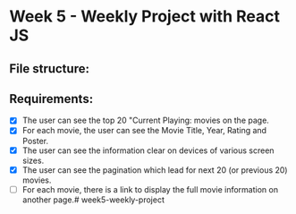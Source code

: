 # Week 5 - Weekly Project with React JS

## File structure:

## Requirements:

- [x] The user can see the top 20 "Current Playing: movies on the page.
- [x] For each movie, the user can see the Movie Title, Year, Rating and Poster.
- [x] The user can see the information clear on devices of various screen sizes.
- [x] The user can see the pagination which lead for next 20 (or previous 20) movies.
- [ ] For each movie, there is a link to display the full movie information on another page.# week5-weekly-project
